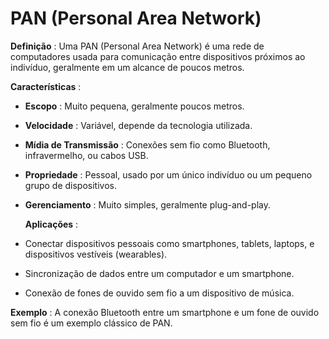 # PAN (Personal Area Network)

**Definição** :
Uma PAN (Personal Area Network) é uma rede de computadores usada para comunicação entre dispositivos próximos ao indivíduo, geralmente em um alcance de poucos metros.

**Características** :

- **Escopo** : Muito pequena, geralmente poucos metros.
- **Velocidade** : Variável, depende da tecnologia utilizada.
- **Mídia de Transmissão** : Conexões sem fio como Bluetooth, infravermelho, ou cabos USB.
- **Propriedade** : Pessoal, usado por um único indivíduo ou um pequeno grupo de dispositivos.
- **Gerenciamento** : Muito simples, geralmente plug-and-play.

  **Aplicações** :

- Conectar dispositivos pessoais como smartphones, tablets, laptops, e dispositivos vestíveis (wearables).
- Sincronização de dados entre um computador e um smartphone.
- Conexão de fones de ouvido sem fio a um dispositivo de música.

**Exemplo** :
A conexão Bluetooth entre um smartphone e um fone de ouvido sem fio é um exemplo clássico de PAN.
